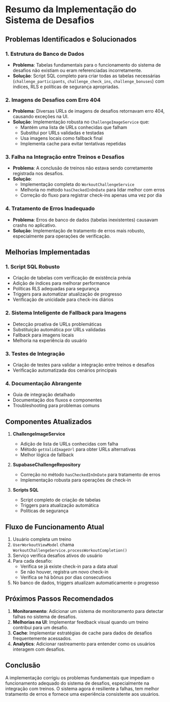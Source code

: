 # Resumo da Implementação do Sistema de Desafios

## Problemas Identificados e Solucionados

### 1. Estrutura do Banco de Dados
- **Problema**: Tabelas fundamentais para o funcionamento do sistema de desafios não existiam ou eram referenciadas incorretamente.
- **Solução**: Script SQL completo para criar todas as tabelas necessárias (`challenge_participants`, `challenge_check_ins`, `challenge_bonuses`) com índices, RLS e políticas de segurança apropriadas.

### 2. Imagens de Desafios com Erro 404
- **Problema**: Diversas URLs de imagens de desafios retornavam erro 404, causando exceções na UI.
- **Solução**: Implementação robusta no `ChallengeImageService` que:
  - Mantém uma lista de URLs conhecidas que falham
  - Substitui por URLs validadas e testadas
  - Usa imagens locais como fallback final
  - Implementa cache para evitar tentativas repetidas

### 3. Falha na Integração entre Treinos e Desafios
- **Problema**: A conclusão de treinos não estava sendo corretamente registrada nos desafios.
- **Solução**: 
  - Implementação completa do `WorkoutChallengeService`
  - Melhoria no método `hasCheckedInOnDate` para lidar melhor com erros
  - Correção do fluxo para registrar check-ins apenas uma vez por dia

### 4. Tratamento de Erros Inadequado
- **Problema**: Erros de banco de dados (tabelas inexistentes) causavam crashs no aplicativo.
- **Solução**: Implementação de tratamento de erros mais robusto, especialmente para operações de verificação.

## Melhorias Implementadas

### 1. Script SQL Robusto
- Criação de tabelas com verificação de existência prévia
- Adição de índices para melhorar performance
- Políticas RLS adequadas para segurança
- Triggers para automatizar atualização de progresso
- Verificação de unicidade para check-ins diários

### 2. Sistema Inteligente de Fallback para Imagens
- Detecção proativa de URLs problemáticas
- Substituição automática por URLs validadas
- Fallback para imagens locais
- Melhoria na experiência do usuário

### 3. Testes de Integração
- Criação de testes para validar a integração entre treinos e desafios
- Verificação automatizada dos cenários principais

### 4. Documentação Abrangente
- Guia de integração detalhado
- Documentação dos fluxos e componentes
- Troubleshooting para problemas comuns

## Componentes Atualizados

1. **ChallengeImageService**
   - Adição de lista de URLs conhecidas com falha
   - Método `getValidImageUrl` para obter URLs alternativas
   - Melhor lógica de fallback

2. **SupabaseChallengeRepository**
   - Correção no método `hasCheckedInOnDate` para tratamento de erros
   - Implementação robusta para operações de check-in

3. **Scripts SQL**
   - Script completo de criação de tabelas
   - Triggers para atualização automática
   - Políticas de segurança

## Fluxo de Funcionamento Atual

1. Usuário completa um treino
2. `UserWorkoutViewModel` chama `WorkoutChallengeService.processWorkoutCompletion()`
3. Serviço verifica desafios ativos do usuário
4. Para cada desafio:
   - Verifica se já existe check-in para a data atual
   - Se não houver, registra um novo check-in
   - Verifica se há bônus por dias consecutivos
5. No banco de dados, triggers atualizam automaticamente o progresso

## Próximos Passos Recomendados

1. **Monitoramento**: Adicionar um sistema de monitoramento para detectar falhas no sistema de desafios.
2. **Melhorias na UI**: Implementar feedback visual quando um treino contribui para um desafio.
3. **Cache**: Implementar estratégias de cache para dados de desafios frequentemente acessados.
4. **Analytics**: Adicionar rastreamento para entender como os usuários interagem com desafios.

## Conclusão

A implementação corrigiu os problemas fundamentais que impediam o funcionamento adequado do sistema de desafios, especialmente na integração com treinos. O sistema agora é resiliente a falhas, tem melhor tratamento de erros e fornece uma experiência consistente aos usuários. 